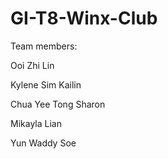 # GI-T8-Winx-Club



Team members:

Ooi Zhi Lin

Kylene Sim Kailin

Chua Yee Tong Sharon

Mikayla Lian

Yun Waddy Soe
